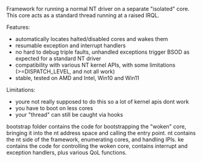 Framework for running a normal NT driver on a separate "isolated" core.
This core acts as a standard thread running at a raised IRQL.

Features:
- automatically locates halted/disabled cores and wakes them
- resumable exception and interrupt handlers
- no hard to debug triple faults, unhandled exceptions trigger BSOD as expected for a standard NT driver
- compatibility with various NT kernel APIs, with some limitations (>=DISPATCH_LEVEL, and not all work)
- stable, tested on AMD and Intel, Win10 and Win11

Limitations:
- youre not really supposed to do this so a lot of kernel apis dont work
- you have to boot on less cores
- your "thread" can still be caught via hooks

bootstrap folder contains the code for bootstrapping the "woken" core, bringing it into the nt address space and calling the entry point.
nt contains the nt side of the framework, enumerating cores, and handling IPIs.
ke contains the code for controlling the woken core, contains interrupt and exception handlers, plus various QoL functions.
